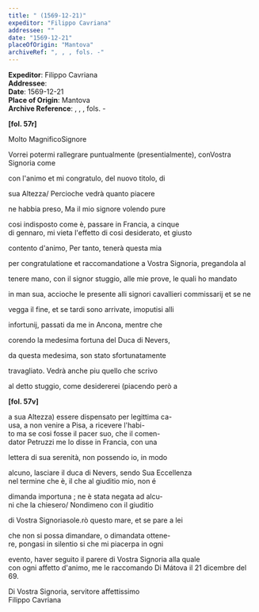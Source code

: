 ```yaml
---
title: " (1569-12-21)"
expeditor: "Filippo Cavriana"
addressee: ""
date: "1569-12-21"
placeOfOrigin: "Mantova"
archiveRef: ", , , fols. -"
---
```


**Expeditor**: Filippo Cavriana  
**Addressee**:   
**Date**: 1569-12-21  
**Place of Origin**: Mantova  
**Archive Reference**: , , , fols. -  


**[fol. 57r]**
  
Molto MagnificoSignore

  
Vorrei potermi rallegrare puntualmente (presentialmente), conVostra Signoria come
            
con l'animo et mi congratulo, del nuovo titolo, di
            
sua Altezza/ Percioche vedrà quanto piacere
            
ne habbia preso, Ma il mio signore volendo pure
            
cosi indisposto come è, passare in Francia, a cinque  
di gennaro, mi vieta l'effetto di cosi desiderato, et giusto
            
contento d'animo, Per tanto, tenerà questa mia
            
per congratulatione et raccomandatione a Vostra Signoria, pregandola al
            
tenere mano, con il signor stuggio, alle mie prove, le quali ho mandato
            
in man sua, accioche le presente alli signori cavallieri commissarij et se ne
            
vegga il fine, et se tardi sono arrivate, imoputisi alli
            
infortunij, passati da me in Ancona, mentre che
            
corendo la medesima fortuna del Duca di Nevers,
            
da questa medesima, son stato sfortunatamente
            
travagliato. Vedrà anche piu quello che scrivo
            
al detto stuggio, come desidererei (piacendo però a
        


**[fol. 57v]**
  
a sua Altezza) essere dispensato per legittima ca-  
usa, a non venire a Pisa, a ricevere l'habi-  
to ma se cosi fosse il pacer suo, che il comen-  
dator Petruzzi me lo disse in Francia, con una
            
lettera di sua serenità, non possendo io, in modo
            
alcuno, lasciare il duca di Nevers, sendo Sua Eccellenza  
nel termine che è, il che al giuditio mio, non é
            
dimanda importuna ; ne è stata negata ad alcu-  
ni che la chiesero/ Nondimeno con il giuditio
            
di Vostra Signoriasole.rò questo mare, et se pare a lei
            
che non si possa dimandare, o dimandata ottene-  
re, pongasi in silentio si che mi piacerpa in ogni
            
evento, haver seguito il parere di Vostra Signoria alla quale  
con ogni affetto d'animo, me le raccomando Di Mátova il 21 dicembre del 69.
        

  
Di Vostra Signoria, servitore affettissimo  
Filippo Cavriana

